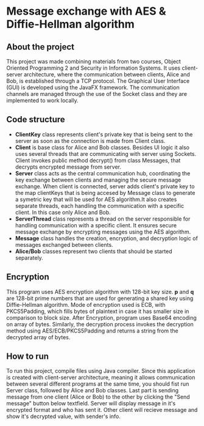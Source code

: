# Message exchange with AES & Diffie-Hellman algorithm 

## About the project
This project was made combining materials from two courses, Object Oriented Programming 2 and Security in Information Systems. 
It uses client-server architecture, where the communication between clients, Alice and Bob, is established through a TCP protocol.
The Graphical User Interface (GUI) is developed using the JavaFX framework. The communication channels are managed through the use of the Socket class and they are implemented to work locally.

## Code structure
- **ClientKey** class represents client's private key that is being sent to the server as soon as the connection is made from Client class.
- **Client** is base class for Alice and Bob classes. Besides UI logic it also uses several threads that are communicating with server using Sockets. Client invokes public method decrypt() from class Messages, that decrypts encrypted message from server.
- **Server** class acts as the central communication hub, coordinating the key exchange between clients and managing the secure message exchange. When client is connected, server adds client's private key to the map clientKeys that is being accesed by Message class
 to generate a symetric key that will be used for AES algorithm.It also creates separate threads, each handling the communication with a specific client. In this case only Alice and Bob.
- **ServerThread** class represents a thread on the server responsible for handling communication with a specific client. It ensures secure message exchange by encrypting messages using the AES algorithm.
- **Message** class handles the creation, encryption, and decryption logic of messages exchanged between clients.
- **Alice/Bob** classes represent two clients that should be started separately.

## Encryption
This program uses AES encryption algorithm with 128-bit key size. **p** and **q** are 128-bit prime numbers that are used for generating a shared key using Diffie-Hellman algorithm. Mode of encryption used is ECB, with PKCS5Padding, which fills bytes of plaintext 
in case it has smaller size in comparison to block size. After Encryption, program uses Base64 encoding on array of bytes. Similarly, the decryption process invokes the decryption method using AES/ECB/PKCS5Padding and returns a string from the decrypted array of bytes.

## How to run
To run this project, compile files using Java compiler. Since this application is created with client-server architecture, meaning it allows communication between several different programs at the same time, you should fist run Server class, followed by 
Alice and Bob classes. Last part is sending message from one client (Alice or Bob) to the other by clicking the "Send message" button below textfield. Server will display message in it's encrypted format and who has sent it. Other client will recieve message and show 
it's decrypted value, with sender's info.
